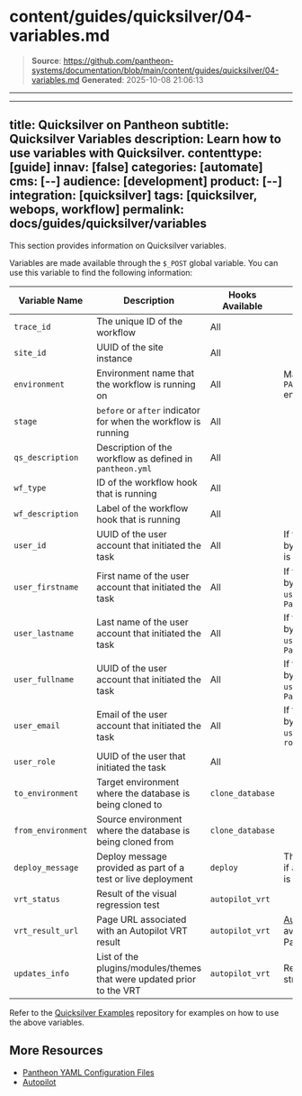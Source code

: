 # content/guides/quicksilver/04-variables.md

> **Source**: https://github.com/pantheon-systems/documentation/blob/main/content/guides/quicksilver/04-variables.md
> **Generated**: 2025-10-08 21:06:13

---

---
title: Quicksilver on Pantheon
subtitle: Quicksilver Variables
description: Learn how to use variables with Quicksilver.
contenttype: [guide]
innav: [false]
categories: [automate]
cms: [--]
audience: [development]
product: [--]
integration: [quicksilver]
tags: [quicksilver, webops, workflow]
permalink: docs/guides/quicksilver/variables
---

This section provides information on Quicksilver variables.

Variables are made available through the `$_POST` global variable. You can use this variable to find the following information:

| Variable Name | Description                   | Hooks Available | Notes |
|---------------|-------------------------------|-----------------|-------|
| `trace_id`    | The unique ID of the workflow | All             |       |
| `site_id`     | UUID of the site instance     | All             |       |
|`environment`|Environment name that the workflow is running on|All|Matches the `PANTHEON_ENVIRONMENT` environment variable
|`stage`|`before` or `after` indicator for when the workflow is running|All|| |
|`qs_description`|Description of the workflow as defined in `pantheon.yml`|All| |
|`wf_type`|ID of the workflow hook that is running|All| |
|`wf_description`|Label of the workflow hook that is running|All| |
|`user_id`|UUID of the user account that initiated the task|All|If the task is initiated by Pantheon, `user_id` is `None`|
|`user_firstname`|First name of the user account that initiated the task|All|If the task is initiated by Pantheon, `user_firstname` is `Pantheon`|
|`user_lastname`|Last name of the user account that initiated the task|All|If the task is initiated by Pantheon, `user_lastname` is `Pantheon`|
|`user_fullname`|UUID of the user account that initiated the task|All|If the task is initiated by Pantheon, `user_fullname` is `Pantheon`|
|`user_email`|Email of the user account that initiated the task|All|If the task is initiated by Pantheon, `user_email` is `root@getpantheon.com`|
|`user_role`|UUID of the user that initiated the task|All| |
|`to_environment`|Target environment where the database is being cloned to|`clone_database`| |
|`from_environment`|Source environment where the database is being cloned from|`clone_database`| |
|`deploy_message`|Deploy message provided as part of a test or live deployment|`deploy`|This is only available if a deploy message is provided|
|`vrt_status`|Result of the visual regression test|`autopilot_vrt`| |
|`vrt_result_url`|Page URL associated with an Autopilot VRT result|`autopilot_vrt`|[Autopilot](/guides/autopilot) is only available in the new Pantheon Dashboard|
|`updates_info`|List of the plugins/modules/themes that were updated prior to the VRT|`autopilot_vrt`|Returns JSON data structure|

Refer to the [Quicksilver Examples](https://github.com/pantheon-systems/quicksilver-examples) repository for examples on how to use the above variables.

## More Resources

- [Pantheon YAML Configuration Files](/pantheon-yml)
- [Autopilot](/guides/autopilot)
